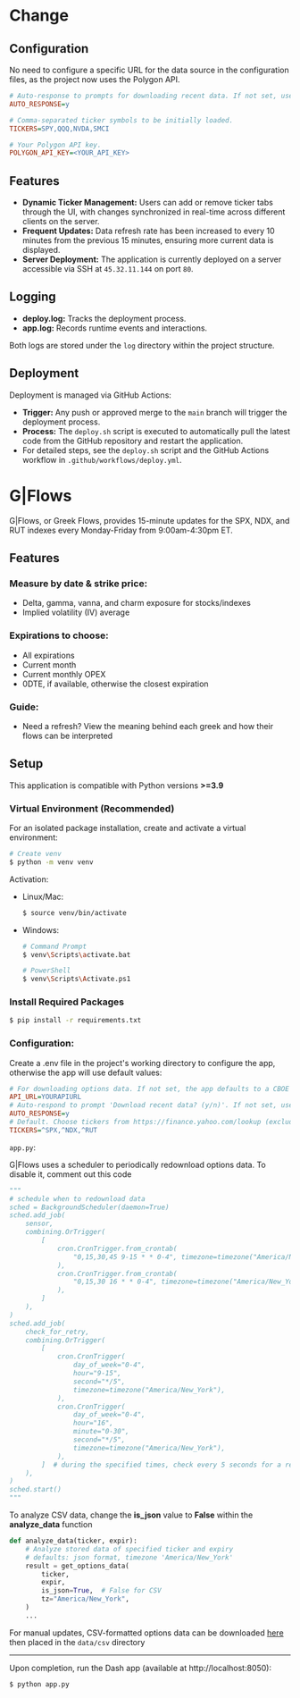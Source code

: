 # Change

## Configuration
No need to configure a specific URL for the data source in the configuration files, as the project now uses the Polygon API.

```ini
# Auto-response to prompts for downloading recent data. If not set, user input is requested.
AUTO_RESPONSE=y

# Comma-separated ticker symbols to be initially loaded.
TICKERS=SPY,QQQ,NVDA,SMCI

# Your Polygon API key.
POLYGON_API_KEY=<YOUR_API_KEY>
```

## Features

- **Dynamic Ticker Management:** Users can add or remove ticker tabs through the UI, with changes synchronized in real-time across different clients on the server.
- **Frequent Updates:** Data refresh rate has been increased to every 10 minutes from the previous 15 minutes, ensuring more current data is displayed.
- **Server Deployment:** The application is currently deployed on a server accessible via SSH at `45.32.11.144` on port `80`.

## Logging

- **deploy.log:** Tracks the deployment process.
- **app.log:** Records runtime events and interactions.

Both logs are stored under the `log` directory within the project structure.

## Deployment

Deployment is managed via GitHub Actions:

- **Trigger:** Any push or approved merge to the `main` branch will trigger the deployment process.
- **Process:** The `deploy.sh` script is executed to automatically pull the latest code from the GitHub repository and restart the application.
- For detailed steps, see the `deploy.sh` script and the GitHub Actions workflow in `.github/workflows/deploy.yml`.

# G|Flows

G|Flows, or Greek Flows, provides 15-minute updates for the SPX, NDX, and RUT indexes every Monday-Friday from 9:00am-4:30pm ET.

## Features

### Measure by date & strike price:

- Delta, gamma, vanna, and charm exposure for stocks/indexes
- Implied volatility (IV) average

### Expirations to choose:

- All expirations
- Current month
- Current monthly OPEX
- 0DTE, if available, otherwise the closest expiration

### Guide:

- Need a refresh? View the meaning behind each greek and how their flows can be interpreted

## Setup

This application is compatible with Python versions **>=3.9**

### Virtual Environment (Recommended)

For an isolated package installation, create and activate a virtual environment:

```bash
# Create venv
$ python -m venv venv
```

Activation:

- Linux/Mac:

  ```bash
  $ source venv/bin/activate
  ```

- Windows:

  ```bash
  # Command Prompt
  $ venv\Scripts\activate.bat

  # PowerShell
  $ venv\Scripts\Activate.ps1
  ```

### Install Required Packages

```bash
$ pip install -r requirements.txt
```

### Configuration:

Create a .env file in the project's working directory to configure the app, otherwise the app will use default values:

```ini
# For downloading options data. If not set, the app defaults to a CBOE API — see ticker_dwn for info
API_URL=YOURAPIURL
# Auto-respond to prompt 'Download recent data? (y/n)'. If not set, user input is requested
AUTO_RESPONSE=y
# Default. Choose tickers from https://finance.yahoo.com/lookup (excluding futures)
TICKERS=^SPX,^NDX,^RUT
```

`app.py`:

G|Flows uses a scheduler to periodically redownload options data. To disable it, comment out this code

```python
"""
# schedule when to redownload data
sched = BackgroundScheduler(daemon=True)
sched.add_job(
    sensor,
    combining.OrTrigger(
        [
            cron.CronTrigger.from_crontab(
                "0,15,30,45 9-15 * * 0-4", timezone=timezone("America/New_York")
            ),
            cron.CronTrigger.from_crontab(
                "0,15,30 16 * * 0-4", timezone=timezone("America/New_York")
            ),
        ]
    ),
)
sched.add_job(
    check_for_retry,
    combining.OrTrigger(
        [
            cron.CronTrigger(
                day_of_week="0-4",
                hour="9-15",
                second="*/5",
                timezone=timezone("America/New_York"),
            ),
            cron.CronTrigger(
                day_of_week="0-4",
                hour="16",
                minute="0-30",
                second="*/5",
                timezone=timezone("America/New_York"),
            ),
        ]  # during the specified times, check every 5 seconds for a retry condition
    ),
)
sched.start()
"""
```

To analyze CSV data, change the **is_json** value to **False** within the **analyze_data** function

```python
def analyze_data(ticker, expir):
    # Analyze stored data of specified ticker and expiry
    # defaults: json format, timezone 'America/New_York'
    result = get_options_data(
        ticker,
        expir,
        is_json=True,  # False for CSV
        tz="America/New_York",
    )
    ...
```

For manual updates, CSV-formatted options data can be downloaded [here](https://www.cboe.com/delayed_quotes/cboe/quote_table) then placed in the `data/csv` directory

---

Upon completion, run the Dash app (available at http://localhost:8050):

```bash
$ python app.py
```
